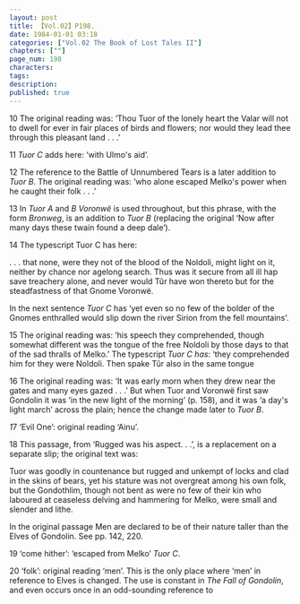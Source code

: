```yaml
---
layout: post
title: 【Vol.02】P198.
date: 1984-01-01 03:18
categories: ["Vol.02 The Book of Lost Tales II"]
chapters: [""]
page_num: 198
characters: 
tags: 
description: 
published: true
---
```


<p style="text-indent: 0;">
10 The original reading was: ‘Thou Tuor of the lonely heart the Valar will not to dwell for ever in fair places of birds and flowers; nor would they lead thee through this pleasant land . . .’
</p>

11 <I>Tuor C</I> adds here: ‘with Ulmo's aid’.

12 The reference to the Battle of Unnumbered Tears is a later addition to <I>Tuor B</I>. The original reading was: ‘who alone escaped Melko's power when he caught their folk . . .’

13 In <I>Tuor A</I> and <I>B Voronwë</I> is used throughout, but this phrase, with the form <I>Bronweg</I>, is an addition to <I>Tuor B</I> (replacing the original ‘Now after many days these twain found a deep dale’).

14 The typescript Tuor C has here:

. . . that none, were they not of the blood of the Noldoli, might light on it, neither by chance nor agelong search. Thus was it secure from all ill hap save treachery alone, and never would Tûr have won thereto but for the steadfastness of that Gnome Voronwë.

In the next sentence <I>Tuor C</I> has ‘yet even so no few of the bolder of the Gnomes enthralled would slip down the river Sirion from the fell mountains'.

15 The original reading was: ‘his speech they comprehended, though somewhat different was the tongue of the free Noldoli by those days to that of the sad thralls of Melko.’ The typescript <I>Tuor C has</I>: ‘they comprehended him for they were Noldoli. Then spake Tûr also in the same tongue

16 The original reading was: ‘It was early morn when they drew near the gates and many eyes gazed . . .’ But when Tuor and Voronwë first saw Gondolin it was ‘in the new light of the morning’ (p. 158), and it was ‘a day's light march’ across the plain; hence the change made later to <I>Tuor B</I>.

<I>1</I>7<I></I> ‘Evil One’: original reading ‘Ainu’.

18 This passage, from ‘Rugged was his aspect. . .’, is a replacement on a separate slip; the original text was:

Tuor was goodly in countenance but rugged and unkempt of locks and clad in the skins of bears, yet his stature was not overgreat among his own folk, but the Gondothlim, though not bent as were no few of their kin who laboured at ceaseless delving and hammering for Melko, were small and slender and lithe.

In the original passage Men are declared to be of their nature taller than the Elves of Gondolin. See pp. 142, 220.

19 ‘come hither’: ‘escaped from Melko’ <I>Tuor C</I>.

20 ‘folk’: original reading ‘men’. This is the only place where ‘men’ in reference to Elves is changed. The use is constant in <I>The Fall of Gondolin</I>, and even occurs once in an odd-sounding reference to

